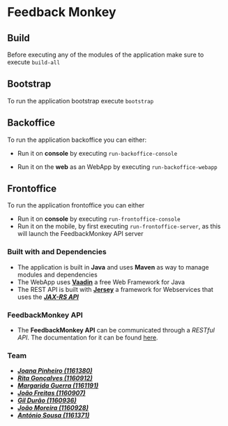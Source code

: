 # Feedback Monkey


## Build

Before executing any of the modules of the application make sure to execute ``build-all``

## Bootstrap

To run the application bootstrap execute ``bootstrap``

## Backoffice

To run the application backoffice you can either:

- Run it on **console** by executing ``run-backoffice-console``

- Run it on the **web** as an WebApp by executing ``run-backoffice-webapp``

## Frontoffice

To run the application frontoffice you can either

- Run it on **console** by executing ``run-frontoffice-console``
- Run it on the mobile, by first executing ``run-frontoffice-server``, as this
will launch the FeedbackMonkey API server


### Built with and Dependencies

- The application is built in **Java** and uses **Maven** as way to manage modules and dependencies
- The WebApp uses [**Vaadin**](https://vaadin.com/) a free Web Framework for Java
- The REST API is built with [**Jersey**](https://jersey.github.io/) a framework for Webservices that uses the [***JAX-RS API***](https://github.com/jax-rs)

### FeedbackMonkey API

- The **FeedbackMonkey API** can be communicated through a *RESTful API*. The documentation for it
can be found [here](https://bitbucket.org/lei-isep/cdioil-2017-g003/wiki/EngenhariaRequisitos/RestAPI.md).

### Team

- [***Joana Pinheiro (1161380)***](https://bitbucket.org/1161380/)
- [***Rita Gonçalves (1160912)***](https://bitbucket.org/ritagsoraia/)
- [***Margarida Guerra (1161191)***](https://bitbucket.org/MargaridaGuerra/)
- [***João Freitas (1160907)***](https://bitbucket.org/joaomagfreitas)
- [***Gil Durão (1160936)***](https://bitbucket.org/RicGD/)
- [***João Moreira (1160928)***](https://bitbucket.org/JSMoreira)
- [***António Sousa (1161371)***](https://bitbucket.org/i161371/)
